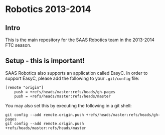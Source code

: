 # Robotics 2013-2014

## Intro

This is the main repository for the SAAS Robotics team in the 2013-2014 FTC season.

## Setup - this is important!

SAAS Robotics also supports an application called EasyC. In order to support EasyC, please add the following to your `.git/config` file:

    [remote "origin"]
    	push = +refs/heads/master:refs/heads/gh-pages
    	push = +refs/heads/master:refs/heads/master

You may also set this by executing the following in a git shell:

    git config --add remote.origin.push +refs/heads/master:refs/heads/gh-pages
    git config --add remote.origin.push +refs/heads/master:refs/heads/master